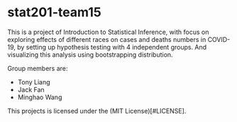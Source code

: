 # stat201-team15

This is a project of Introduction to Statistical Inference, with focus on exploring effects of different races on cases and deaths numbers in COVID-19, by setting up hypothesis testing with 4 independent groups. And visualizing this analysis using bootstrapping distribution.

Group members are:
* Tony Liang
* Jack Fan
* Minghao Wang


This projects is licensed under the (MIT License)[#LICENSE].
